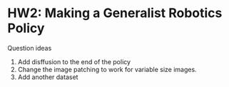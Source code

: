 

# HW2: Making a Generalist Robotics Policy



Question ideas
1. Add disffusion to the end of the policy
2. Change the image patching to work for variable size images.
3. Add another dataset
